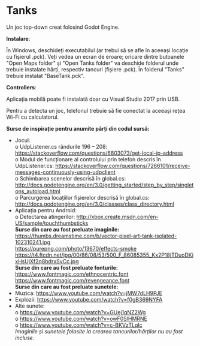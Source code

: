 # Tanks
Un joc top-down creat folosind Godot Engine.

**Instalare**: 

În Windows, deschideți executabilul (ar trebui să se afle în aceeași locație cu fișierul .pck).
Veți vedea un ecran de eroare; oricare dintre butoanele "Open Maps folder" și "Open Tanks folder" va deschide folderul unde trebuie instalate hărți, respectiv tancuri (fișiere .pck). În folderul "Tanks" trebuie instalat "BaseTank.pck".

**Controllers**: 

Aplicația mobilă poate fi instalată doar cu Visual Studio 2017 prin USB.

Pentru a detecta un joc, telefonul trebuie să fie conectat la aceeași rețea Wi-Fi cu calculatorul.

**Surse de inspirație pentru anumite părți din codul sursă:**
-	Jocul:   
o	UdpListener.cs rândurile 196 – 208: https://stackoverflow.com/questions/6803073/get-local-ip-address   
o	Modul de funcționare al controlului prin telefon descris în UdpListener.cs: https://stackoverflow.com/questions/7266101/receive-messages-continuously-using-udpclient   
o	Schimbarea scenelor descrisă în global.cs: http://docs.godotengine.org/en/3.0/getting_started/step_by_step/singletons_autoload.html   
o	Parcurgerea locațiilor fișierelor descrisă în global.cs: http://docs.godotengine.org/en/3.0/classes/class_directory.html   
-	Aplicația pentru Android:   
o	Detectarea atingerilor:
http://xbox.create.msdn.com/en-US/sample/touchthumbsticks   
**Surse din care au fost preluate imaginile:**   
  https://thumbs.dreamstime.com/b/vector-pixel-art-tank-isolated-102310241.jpg   
  https://purepng.com/photo/13670/effects-smoke   
 https://t4.ftcdn.net/jpg/00/86/08/53/500_F_86085355_Kx2P18jTDuoDKixHsUjXf2q8bdrxSyCc.jpg   
 **Surse din care au fost preluate fonturile:**    
https://www.fontmagic.com/ethnocentric.font   
https://www.fontmagic.com/revengeance.font   
**Surse din care au fost preluate sunetele:**   
-	Muzica: https://www.youtube.com/watch?v=jMW7dLH9PJE   
-	Explozii: https://www.youtube.com/watch?v=f0gB369NYFA   
-	Alte sunete:   
o	https://www.youtube.com/watch?v=GUej1qNZ2Wg   
o	https://www.youtube.com/watch?v=owF0SlHMRNE   
o	https://www.youtube.com/watch?v=c-BKVzTLqlc   
*Imaginile și sunetele folosite la crearea tancurilor/hărților nu au fost incluse.*   
